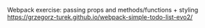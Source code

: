 Webpack exercise: passing props and methods/functions + styling  
https://grzegorz-turek.github.io/webpack-simple-todo-list-evo2/